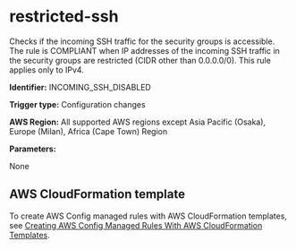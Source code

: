 # restricted\-ssh<a name="restricted-ssh"></a>

Checks if the incoming SSH traffic for the security groups is accessible\. The rule is COMPLIANT when IP addresses of the incoming SSH traffic in the security groups are restricted \(CIDR other than 0\.0\.0\.0/0\)\. This rule applies only to IPv4\.

**Identifier:** INCOMING\_SSH\_DISABLED

**Trigger type:** Configuration changes

**AWS Region:** All supported AWS regions except Asia Pacific \(Osaka\), Europe \(Milan\), Africa \(Cape Town\) Region

**Parameters:**

None  

## AWS CloudFormation template<a name="w29aac11c33c17b7d231c15"></a>

To create AWS Config managed rules with AWS CloudFormation templates, see [Creating AWS Config Managed Rules With AWS CloudFormation Templates](aws-config-managed-rules-cloudformation-templates.md)\.